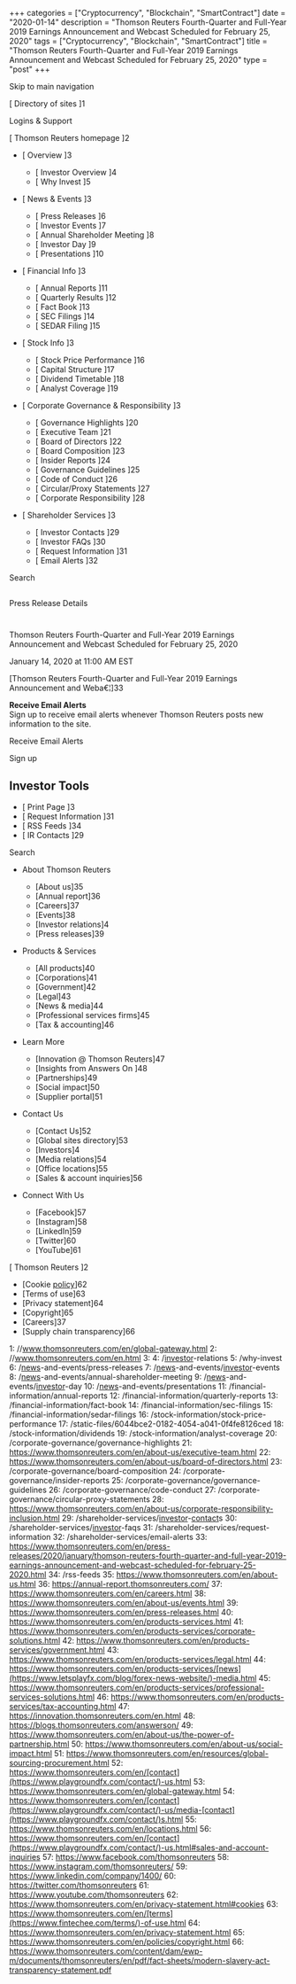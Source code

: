 +++
categories = ["Cryptocurrency", "Blockchain", "SmartContract"]
date = "2020-01-14"
description = "Thomson Reuters Fourth-Quarter and Full-Year 2019 Earnings Announcement and Webcast Scheduled for February 25, 2020"
tags = ["Cryptocurrency", "Blockchain", "SmartContract"]
title = "Thomson Reuters Fourth-Quarter and Full-Year 2019 Earnings Announcement and Webcast Scheduled for February 25, 2020"
type = "post"
+++



Skip to main navigation

[ Directory of sites ]1

Logins & Support

[ Thomson Reuters homepage ]2

  * [ Overview ]3

    * [ Investor Overview ]4
    * [ Why Invest ]5

  * [ News & Events ]3

    * [ Press Releases ]6
    * [ Investor Events ]7
    * [ Annual Shareholder Meeting ]8
    * [ Investor Day ]9
    * [ Presentations ]10

  * [ Financial Info ]3

    * [ Annual Reports ]11
    * [ Quarterly Results ]12
    * [ Fact Book ]13
    * [ SEC Filings ]14
    * [ SEDAR Filing ]15

  * [ Stock Info ]3

    * [ Stock Price Performance ]16
    * [ Capital Structure ]17
    * [ Dividend Timetable ]18
    * [ Analyst Coverage ]19

  * [ Corporate Governance & Responsibility ]3

    * [ Governance Highlights ]20
    * [ Executive Team ]21
    * [ Board of Directors ]22
    * [ Board Composition ]23
    * [ Insider Reports ]24
    * [ Governance Guidelines ]25
    * [ Code of Conduct ]26
    * [ Circular/Proxy Statements ]27
    * [ Corporate Responsibility ]28

  * [ Shareholder Services ]3

    * [ Investor Contacts ]29
    * [ Investor FAQs ]30
    * [ Request Information ]31
    * [ Email Alerts ]32

Search

##

Press Release Details

#

Thomson Reuters Fourth-Quarter and Full-Year 2019 Earnings Announcement
and Webcast Scheduled for February 25, 2020

January 14, 2020 at 11:00 AM EST

[Thomson Reuters Fourth-Quarter and Full-Year 2019 Earnings Announcement
and Weba€¦]33

**Receive Email Alerts**  
Sign up to receive email alerts whenever Thomson Reuters posts new
information to the site.

Receive Email Alerts

Sign up

## Investor Tools

  * [ Print Page ]3
  * [ Request Information ]31
  * [ RSS Feeds ]34
  * [ IR Contacts ]29

Search

  * About Thomson Reuters

    * [About us]35
    * [Annual report]36
    * [Careers]37
    * [Events]38
    * [Investor relations]4
    * [Press releases]39

  * Products & Services

    * [All products]40
    * [Corporations]41
    * [Government]42
    * [Legal]43
    * [News & media]44
    * [Professional services firms]45
    * [Tax & accounting]46

  * Learn More

    * [Innovation @ Thomson Reuters]47
    * [Insights from Answers On ]48
    * [Partnerships]49
    * [Social impact]50
    * [Supplier portal]51

  * Contact Us

    * [Contact Us]52
    * [Global sites directory]53
    * [Investors]4
    * [Media relations]54
    * [Office locations]55
    * [Sales & account inquiries]56

  * Connect With Us

    * [Facebook]57
    * [Instagram]58
    * [LinkedIn]59
    * [Twitter]60
    * [YouTube]61

[ Thomson Reuters ]2

  * [Cookie [policy](https://www.fintechee.com/policy/)]62
  * [Terms of use]63
  * [Privacy statement]64
  * [Copyright]65
  * [Careers]37
  * [Supply chain transparency]66

   1: //www.thomsonreuters.com/en/global-gateway.html
   2: //www.thomsonreuters.com/en.html
   3: 
   4: /[investor](https://www.fintechee.com/tutorial-for-forex-trading/investor-mode/)-relations
   5: /why-invest
   6: /[news](https://www.letsplayfx.com/blog/forex-news-website/)-and-events/press-releases
   7: /[news](https://www.letsplayfx.com/blog/forex-news-website/)-and-events/[investor](https://www.fintechee.com/tutorial-for-forex-trading/investor-mode/)-events
   8: /[news](https://www.letsplayfx.com/blog/forex-news-website/)-and-events/annual-shareholder-meeting
   9: /[news](https://www.letsplayfx.com/blog/forex-news-website/)-and-events/[investor](https://www.fintechee.com/tutorial-for-forex-trading/investor-mode/)-day
   10: /[news](https://www.letsplayfx.com/blog/forex-news-website/)-and-events/presentations
   11: /financial-information/annual-reports
   12: /financial-information/quarterly-reports
   13: /financial-information/fact-book
   14: /financial-information/sec-filings
   15: /financial-information/sedar-filings
   16: /stock-information/stock-price-performance
   17: /static-files/6044bce2-0182-4054-a041-0f4fe8126ced
   18: /stock-information/dividends
   19: /stock-information/analyst-coverage
   20: /corporate-governance/governance-highlights
   21: https://www.thomsonreuters.com/en/about-us/executive-team.html
   22: https://www.thomsonreuters.com/en/about-us/board-of-directors.html
   23: /corporate-governance/board-composition
   24: /corporate-governance/insider-reports
   25: /corporate-governance/governance-guidelines
   26: /corporate-governance/code-conduct
   27: /corporate-governance/circular-proxy-statements
   28: https://www.thomsonreuters.com/en/about-us/corporate-responsibility-inclusion.html
   29: /shareholder-services/[investor](https://www.fintechee.com/tutorial-for-forex-trading/investor-mode/)-[contact](https://www.playgroundfx.com/contact/)s
   30: /shareholder-services/[investor](https://www.fintechee.com/tutorial-for-forex-trading/investor-mode/)-faqs
   31: /shareholder-services/request-information
   32: /shareholder-services/email-alerts
   33: https://www.thomsonreuters.com/en/press-releases/2020/january/thomson-reuters-fourth-quarter-and-full-year-2019-earnings-announcement-and-webcast-scheduled-for-february-25-2020.html
   34: /rss-feeds
   35: https://www.thomsonreuters.com/en/about-us.html
   36: https://annual-report.thomsonreuters.com/
   37: https://www.thomsonreuters.com/en/careers.html
   38: https://www.thomsonreuters.com/en/about-us/events.html
   39: https://www.thomsonreuters.com/en/press-releases.html
   40: https://www.thomsonreuters.com/en/products-services.html
   41: https://www.thomsonreuters.com/en/products-services/corporate-solutions.html
   42: https://www.thomsonreuters.com/en/products-services/government.html
   43: https://www.thomsonreuters.com/en/products-services/legal.html
   44: https://www.thomsonreuters.com/en/products-services/[news](https://www.letsplayfx.com/blog/forex-news-website/)-media.html
   45: https://www.thomsonreuters.com/en/products-services/professional-services-solutions.html
   46: https://www.thomsonreuters.com/en/products-services/tax-accounting.html
   47: https://innovation.thomsonreuters.com/en.html
   48: https://blogs.thomsonreuters.com/answerson/
   49: https://www.thomsonreuters.com/en/about-us/the-power-of-partnership.html
   50: https://www.thomsonreuters.com/en/about-us/social-impact.html
   51: https://www.thomsonreuters.com/en/resources/global-sourcing-procurement.html
   52: https://www.thomsonreuters.com/en/[contact](https://www.playgroundfx.com/contact/)-us.html
   53: https://www.thomsonreuters.com/en/global-gateway.html
   54: https://www.thomsonreuters.com/en/[contact](https://www.playgroundfx.com/contact/)-us/media-[contact](https://www.playgroundfx.com/contact/)s.html
   55: https://www.thomsonreuters.com/en/locations.html
   56: https://www.thomsonreuters.com/en/[contact](https://www.playgroundfx.com/contact/)-us.html#sales-and-account-inquiries
   57: https://www.facebook.com/thomsonreuters
   58: https://www.instagram.com/thomsonreuters/
   59: https://www.linkedin.com/company/1400/
   60: https://twitter.com/thomsonreuters
   61: https://www.youtube.com/thomsonreuters
   62: https://www.thomsonreuters.com/en/privacy-statement.html#cookies
   63: https://www.thomsonreuters.com/en/[terms](https://www.fintechee.com/terms/)-of-use.html
   64: https://www.thomsonreuters.com/en/privacy-statement.html
   65: https://www.thomsonreuters.com/en/policies/copyright.html
   66: https://www.thomsonreuters.com/content/dam/ewp-m/documents/thomsonreuters/en/pdf/fact-sheets/modern-slavery-act-transparency-statement.pdf